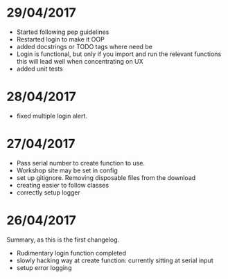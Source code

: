 29/04/2017
===========

- Started following pep guidelines
- Restarted login to make it OOP
- added docstrings or TODO tags where need be
- Login is functional, but only if you import and run the relevant functions
this will lead well when concentrating on UX
- added unit tests

28/04/2017
==========

- fixed multiple login alert.

27/04/2017
==========

- Pass serial number to create function to use.
- Workshop site may be set in config
- set up gitignore. Removing disposable files from the download
- creating easier to follow classes
- correctly setup logger



26/04/2017
==========

Summary, as this is the first changelog.

- Rudimentary login function completed
- slowly hacking way at create function: currently sitting at serial input
- setup error logging

